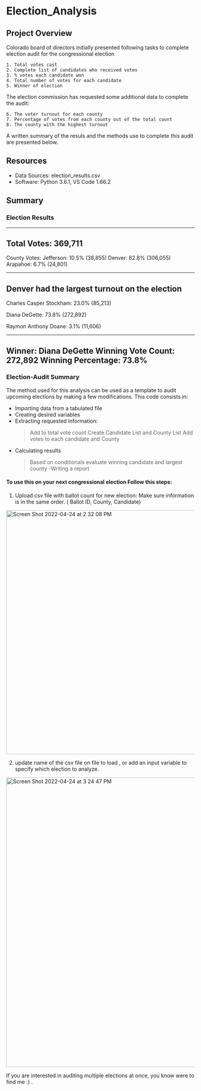 # Election_Analysis

## Project Overview
Colorado board of directors initially  presented following  tasks to complete election audit for the congressional election

    1. Total votes cast
    2. Complete list of candidates who received votes    
    3. % votes each candidate won 
    4. Total number of votes for each candidate
    5. Winner of election
  
The election commission has requested some additional data to complete the audit:

    6. The voter turnout for each county
    7. Percentage of votes from each county out of the total count
    8. The county with the highest turnout

A written summary of the resuls and the methods use to complete this audit are presented below.

  
 ## Resources
 
 * Data Sources: election_results.csv
 * Software: Python 3.6.1, VS Code 1.66.2
 
 ## Summary

 ### Election Results

------------------------------------------------
Total Votes: 369,711
------------------------------------------------

County Votes:
Jefferson: 10.5% (38,855)
Denver: 82.8% (306,055)
Arapahoe: 6.7% (24,801)

------------------------------------------------
Denver had the largest turnout on the election
------------------------------------------------

Charles Casper Stockham: 23.0% (85,213)

Diana DeGette: 73.8% (272,892)

Raymon Anthony Doane: 3.1% (11,606)

------------------------------------------------
Winner: Diana DeGette
Winning Vote Count: 272,892
Winning Percentage: 73.8%
------------------------------------------------
 
### Election-Audit Summary 

The method used for this analysis can be used as a template to audit upcoming elections by making a few modifications. 
This code consists in: 
- Importing data from a tabulated file
- Creating desired variables
- Extracting requested information:
   > Add to total vote count
   > Create Candidate List and County List 
   > Add votes to each candidate and County
- Calculating results 
   > Based on conditionals evaluate winning candidate and largest county
-Writing a report

#### To use this on your next congressional election Follow this steps: 

1. Upload csv file with ballot count for new election: Make sure information is in the same order. ( Ballot ID, County, Candidate)

<img width="652" alt="Screen Shot 2022-04-24 at 2 32 08 PM" src="https://user-images.githubusercontent.com/102937320/164997536-689f89c3-369a-4196-b092-4188cf318250.png">

2. update name of the csv file  on file to load , or add an input variable to specify which election to analyze. 

<img width="774" alt="Screen Shot 2022-04-24 at 3 24 47 PM" src="https://user-images.githubusercontent.com/102937320/164999258-1dda97a9-4160-4bc3-93e7-8cfa24be13b0.png">

If you are interested in auditing multiple elections at once, you know were to find me :) . 

